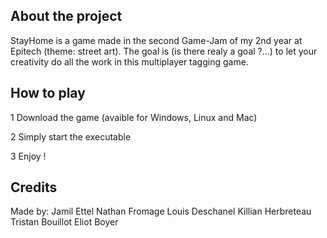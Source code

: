 
## About the project

StayHome is a game made in the second Game-Jam of my 2nd year at Epitech (theme: street art).
The goal is (is there realy a goal ?...) to let your creativity do all the work in this multiplayer tagging game.   

## How to play

 1 Download the game (avaible for Windows, Linux and Mac)

 2 Simply start the executable

 3 Enjoy !


## Credits

Made by: Jamil Ettel
	 Nathan Fromage
	 Louis Deschanel
	 Killian Herbreteau
	 Tristan Bouillot
	 Eliot Boyer
